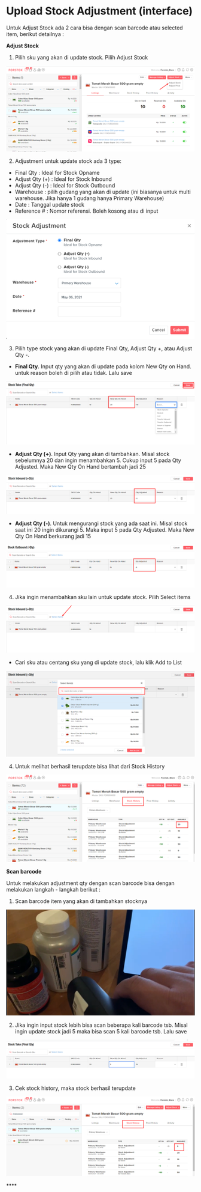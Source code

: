 # Upload Stock Adjustment \(interface\)

Untuk Adjust Stock ada 2 cara bisa dengan scan barcode atau selected item, berikut detailnya : 

**Adjust Stock**

1. Pilih sku yang akan di update stock. Pilih Adjust Stock

![](../../.gitbook/assets/image%20%28350%29.png)

2. Adjustment untuk update stock ada 3 type:

* Final Qty : Ideal for Stock Opname 
* Adjust Qty \(+\) : Ideal for Stock Inbound
* Adjust Qty \(-\) : Ideal for Stock Outbound
* Warehouse : pilih gudang yang akan di update \(ini biasanya untuk multi warehouse. Jika hanya 1 gudang hanya Primary Warehouse\)
* Date : Tanggal update stock
* Reference \# : Nomor referensi. Boleh kosong atau di input

![](../../.gitbook/assets/image%20%28349%29.png)

3. Pilih type stock yang akan di update Final Qty, Adjust Qty +, atau Adjust Qty -. 

* **Final Qty.** Input qty yang akan di update pada kolom New Qty on Hand. untuk reason boleh di pilih atau tidak. Lalu save

![](../../.gitbook/assets/image%20%28340%29.png)

* **Adjust Qty \(+\)**. Input Qty yang akan di tambahkan. Misal stock sebelumnya 20 dan ingin menambahkan 5. Cukup input 5 pada Qty Adjusted. Maka New Qty On Hand bertambah jadi 25

![](../../.gitbook/assets/image%20%28346%29.png)

* **Adjust Qty \(-\)**.  Untuk mengurangi stock yang ada saat ini. Misal stock saat ini 20 ingin dikurangi 5. Maka input 5 pada Qty Adjusted. Maka New Qty On Hand berkurang jadi 15

![](../../.gitbook/assets/image%20%28347%29.png)

4. Jika ingin menambahkan sku lain untuk update stock. Pilih Select items

![](../../.gitbook/assets/image%20%28344%29.png)

* Cari sku atau centang sku yang di update stock, lalu klik Add to List

![](../../.gitbook/assets/image%20%28343%29.png)

4. Untuk melihat berhasil terupdate bisa lihat dari Stock History

![](../../.gitbook/assets/image%20%28348%29.png)

 

**Scan barcode** 

Untuk melakukan adjustment qty dengan scan barcode bisa dengan melakukan langkah - langkah berikut : 

1. Scan barcode item yang akan di tambahkan stocknya

![](../../.gitbook/assets/image%20%28339%29.png)

2. Jika ingin input stock lebih bisa scan beberapa kali barcode tsb. Misal ingin update stock jadi 5 maka bisa scan 5 kali barcode tsb. Lalu save

![](../../.gitbook/assets/image%20%28342%29.png)

3. Cek stock history, maka stock berhasil terupdate

![](../../.gitbook/assets/image%20%28345%29.png)

\*\*\*\*


